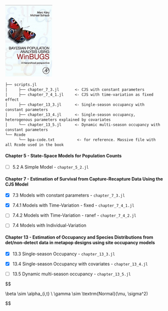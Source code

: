 

<p float="center">
  <img src="figures/BPA.png?raw=true" width="150" alt="bpa"/>
</p>


```
├── scripts.jl 
│     ├── chapter_7_3.jl       <- CJS with constant parameters
│     ├── chapter_7_4_1.jl     <- CJS with time-variation as fixed effect
│     ├── chapter_13_3.jl      <- Single-season occupancy with constant parameters
│     ├── chapter_13_4.jl      <- Single-season occupancy, heterogenous parameters explained by covariates
│     └── chapter_13_5.jl      <- Dynamic multi-season occupancy with constant parameters
└── Rcode
      └── bpa-code.txt          <- for reference. Massive file with all Rcode used in the book

```
#### Chapter 5 - State-Space Models for Population Counts
- [ ] 5.2 A Simple Model - ```chapter_5_2.jl```


#### Chapter 7 - Estimation of Survival from Capture-Recapture Data Using the CJS Model
- [x] 7.3 Models with constant parameters      - ```chapter_7_3.jl```
- [x] 7.4.1 Models with Time-Variation - fixed - ```chapter_7_4_1.jl```
- [ ] 7.4.2 Models with Time-Variation - ranef - ```chapter_7_4_2.jl```
- [ ] 7.4 Models with Individual-Variation


#### Chapter 13 - Estimation of Occupancy and Species Distributions from det/non-detect data in metapop designs using site occupancy models

- [x] 13.3 Single-season Occupancy  - ```chapter_13_3.jl```
- [x] 13.4 Single-season Occupancy with covariates - ```chapter_13_4.jl```
- [ ] 13.5 Dynamic multi-season occupancy - ```chapter_13_5.jl```



$$ 

\beta \sim \alpha_{i,t} \\
\gamma \sim \textrm{Normal}(\mu, \sigma^2)

$$